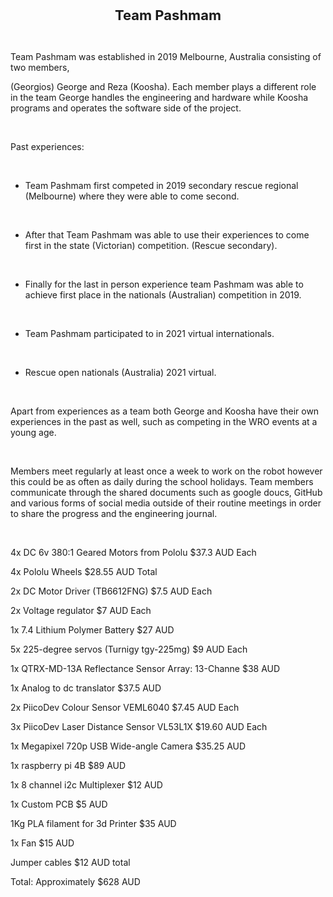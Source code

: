 <p style="text-align: center;"><strong><span style="font-size: 22px;">Team Pashmam</span></strong></p>
<p>&nbsp;</p>
<p>Team Pashmam was established in 2019 Melbourne, Australia consisting of two members,&nbsp;</p>
<p>(Georgios) George and Reza (Koosha). Each member plays a different role in the team George handles the engineering and hardware while Koosha programs and operates the software side of the project.</p>
<p>&nbsp;</p>
<p>Past experiences:</p>
<p>&nbsp;</p>
<div>
    <ul>
        <li>Team Pashmam first competed in 2019 secondary rescue regional (Melbourne) where they were able to come second.</li>
    </ul>
</div>
<p>&nbsp;</p>
<div>
    <ul>
        <li>After that Team Pashmam was able to use their experiences to come first in the state (Victorian) competition. (Rescue secondary).</li>
    </ul>
</div>
<p>&nbsp;</p>
<div>
    <ul>
        <li>Finally for the last in person experience team Pashmam was able to achieve first place in the nationals (Australian) competition in 2019.</li>
    </ul>
</div>
<p>&nbsp;</p>
<div>
    <ul>
        <li>Team Pashmam participated to in 2021 virtual internationals.</li>
    </ul>
</div>
<p>&nbsp;</p>
<div>
    <ul>
        <li>Rescue open nationals (Australia) 2021 virtual.</li>
    </ul>
</div>
<p>&nbsp;</p>
<p>Apart from experiences as a team both George and Koosha have their own experiences in the past as well, such as competing in the WRO events at a young age.</p>
<p>&nbsp;</p>
<p>Members meet regularly at least once a week to work on the robot however this could be as often as daily during the school holidays. Team members communicate through the shared documents such as google doucs, GitHub and various forms of social media outside of their routine meetings in order to share the progress and the engineering journal.&nbsp;</p>
<p>&nbsp;</p>
<p>4x DC 6v 380:1 Geared Motors from Pololu $37.3 AUD Each</p>
<p>4x Pololu Wheels $28.55 AUD Total</p>
<p>2x DC Motor Driver (TB6612FNG) $7.5 AUD Each</p>
<p>2x Voltage regulator $7 AUD Each</p>
<p>1x 7.4 Lithium Polymer Battery $27 AUD&nbsp;</p>
<p>5x 225-degree servos (Turnigy tgy-225mg) $9 AUD Each</p>
<p>1x QTRX-MD-13A Reflectance Sensor Array: 13-Channe $38 AUD</p>
<p>1x Analog to dc translator $37.5 AUD</p>
<p>2x PiicoDev Colour Sensor VEML6040 $7.45 AUD Each</p>
<p>3x PiicoDev Laser Distance Sensor VL53L1X $19.60 AUD Each</p>
<p>1x Megapixel 720p USB Wide-angle Camera $35.25 AUD&nbsp;</p>
<p>1x raspberry pi 4B $89 AUD&nbsp;</p>
<p>1x 8 channel i2c Multiplexer $12 AUD&nbsp;</p>
<p>1x Custom PCB $5 AUD&nbsp;</p>
<p>1Kg PLA filament for 3d Printer $35 AUD</p>
<p>1x Fan $15 AUD</p>
<p>Jumper cables $12 AUD total</p>
<p>Total: Approximately $628 AUD&nbsp;</p>
